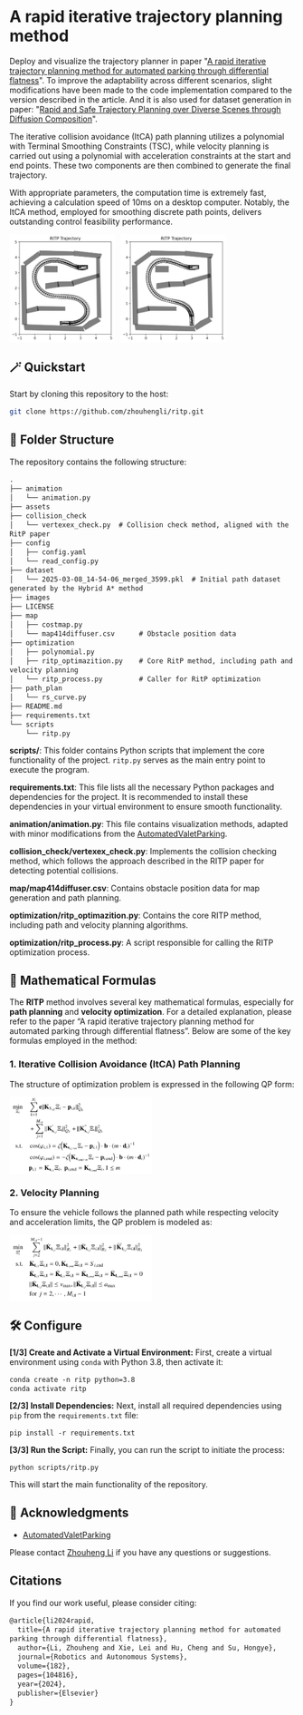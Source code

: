 # A rapid iterative trajectory planning method

Deploy and visualize the trajectory planner in paper "[A rapid iterative trajectory planning method for automated parking through differential flatness](https://www.sciencedirect.com/science/article/abs/pii/S0921889024002008)". To improve the adaptability across different scenarios, slight modifications have been made to the code implementation compared to the version described in the article. And it is also used for dataset generation in paper: "[Rapid and Safe Trajectory Planning over Diverse Scenes through Diffusion Composition](https://arxiv.org/abs/2507.04384)".

The iterative collision avoidance (ItCA) path planning utilizes a polynomial with Terminal Smoothing Constraints (TSC), while velocity planning is carried out using a polynomial with acceleration constraints at the start and end points. These two components are then combined to generate the final trajectory.

With appropriate parameters, the computation time is extremely fast, achieving a calculation speed of 10ms on a desktop computer. Notably, the ItCA method, employed for smoothing discrete path points, delivers outstanding control feasibility performance.

<div style="display: flex; justify-content: flex-start;">
	<img src="./assets/vis1.png" alt="fig 1" width="37%" style="margin-right: 10px;"/>
    <img src="./assets/vis2.png" alt="fig 2" width="37%" style="margin-right: 10px;"/>
</div>



## 🪄 Quickstart

Start by cloning this repository to the host:

```bash
git clone https://github.com/zhouhengli/ritp.git
```

## 📂 Folder Structure

The repository contains the following structure:

```
.
├── animation
│   └── animation.py 
├── assets
├── collision_check
│   └── vertexex_check.py  # Collision check method, aligned with the RitP paper
├── config
│   ├── config.yaml
│   └── read_config.py
├── dataset
│   └── 2025-03-08_14-54-06_merged_3599.pkl  # Initial path dataset generated by the Hybrid A* method
├── images
├── LICENSE
├── map
│   ├── costmap.py
│   └── map414diffuser.csv  	# Obstacle position data
├── optimization
│   ├── polynomial.py
│   ├── ritp_optimazition.py  	# Core RitP method, including path and velocity planning
│   └── ritp_process.py  		# Caller for RitP optimization
├── path_plan
│   └── rs_curve.py
├── README.md
├── requirements.txt
└── scripts
    └── ritp.py
```

**scripts/**: This folder contains Python scripts that implement the core functionality of the project. `ritp.py` serves as the main entry point to execute the program.

**requirements.txt**: This file lists all the necessary Python packages and dependencies for the project. It is recommended to install these dependencies in your virtual environment to ensure smooth functionality.

**animation/animation.py**: This file contains visualization methods, adapted with minor modifications from the [AutomatedValetParking](https://github.com/wenqing-2021/AutomatedValetParking).

**collision_check/vertexex_check.py**: Implements the collision checking method, which follows the approach described in the RITP paper for detecting potential collisions.

**map/map414diffuser.csv**: Contains obstacle position data for map generation and path planning.

**optimization/ritp_optimazition.py**: Contains the core RITP method, including path and velocity planning algorithms.

**optimization/ritp_process.py**: A script responsible for calling the RITP optimization process.

## 🧮 Mathematical Formulas

The **RITP** method involves several key mathematical formulas, especially for **path planning** and **velocity optimization**. For a detailed explanation, please refer to the paper “A rapid iterative trajectory planning method for automated parking through differential flatness”. Below are some of the key formulas employed in the method:

### 1. **Iterative Collision Avoidance (ItCA) Path Planning**

The structure of optimization problem is expressed in the following QP form:
<div style="display: flex; justify-content: flex-start;">
	<img src="./assets/path_formula.png" alt="fig 1" width="50%"/>
</div>

### 2. **Velocity Planning**

To ensure the vehicle follows the planned path while respecting velocity and acceleration limits, the QP problem is modeled as:
<div style="display: flex; justify-content: flex-start;">
	<img src="./assets/vel_formula.png" alt="fig 1" width="50%"/>
</div>


## 🛠️ Configure

**[1/3] Create and Activate a Virtual Environment:** First, create a virtual environment using `conda` with Python 3.8, then activate it:

```
conda create -n ritp python=3.8
conda activate ritp
```

**[2/3] Install Dependencies:** Next, install all required dependencies using `pip` from the `requirements.txt` file:

```
pip install -r requirements.txt
```

**[3/3] Run the Script:** Finally, you can run the script to initiate the process:

```
python scripts/ritp.py
```

This will start the main functionality of the repository.

## 🤗 Acknowledgments

- [AutomatedValetParking](https://github.com/wenqing-2021/AutomatedValetParking)

Please contact [Zhouheng Li](https://zhouhengli.github.io/) if you have any questions or suggestions.

## Citations

If you find our work useful, please consider citing:

```
@article{li2024rapid,
  title={A rapid iterative trajectory planning method for automated parking through differential flatness},
  author={Li, Zhouheng and Xie, Lei and Hu, Cheng and Su, Hongye},
  journal={Robotics and Autonomous Systems},
  volume={182},
  pages={104816},
  year={2024},
  publisher={Elsevier}
}
```

